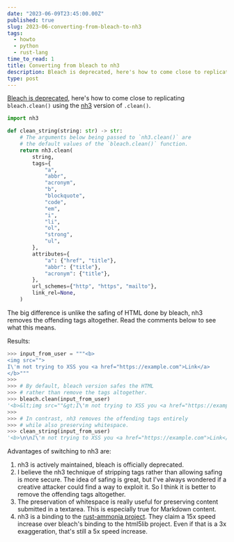 ```yaml
---
date: "2023-06-09T23:45:00.00Z"
published: true
slug: 2023-06-converting-from-bleach-to-nh3
tags:
  - howto
  - python
  - rust-lang
time_to_read: 1
title: Converting from bleach to nh3
description: Bleach is deprecated, here's how to come close to replicating bleach.clean() with no arguments with nh3.
type: post
---
```


[Bleach is deprecated](https://github.com/mozilla/bleach/issues/698), here's how to come close to replicating `bleach.clean()` using the [nh3](https://github.com/messense/nh3) version of `.clean()`.

```python
import nh3

def clean_string(string: str) -> str:
    # The arguments below being passed to `nh3.clean()` are
    # the default values of the `bleach.clean()` function. 
    return nh3.clean(
        string,
        tags={
            "a",
            "abbr",
            "acronym",
            "b",
            "blockquote",
            "code",
            "em",
            "i",
            "li",
            "ol",
            "strong",
            "ul",
        },
        attributes={
            "a": {"href", "title"},
            "abbr": {"title"},
            "acronym": {"title"},
        },
        url_schemes={"http", "https", "mailto"},
        link_rel=None,
    )
```

The big difference is unlike the safing of HTML done by bleach, nh3 removes the offending tags altogether. Read the comments below to see what this means.

Results:

```python
>>> input_from_user = """<b>
<img src="">
I\'m not trying to XSS you <a href="https://example.com">Link</a>
</b>"""
>>>
>>> # By default, bleach version safes the HTML
>>> # rather than remove the tags altogether.
>>> bleach.clean(input_from_user)
'<b>&lt;img src=""&gt;I\'m not trying to XSS you <a href="https://example.com">Link</a></b>'
>>>
>>> # In contrast, nh3 removes the offending tags entirely
>>> # while also preserving whitespace.
>>> clean_string(input_from_user)
'<b>\n\nI\'m not trying to XSS you <a href="https://example.com">Link</a>\n</b>'
```

Advantages of switching to nh3 are:

1. nh3 is actively maintained, bleach is officially deprecated. 
2. I believe the nh3 technique of stripping tags rather than allowing safing is more secure. The idea of safing is great, but I've always wondered if a creative attacker could find a way to exploit it. So I think it is better to remove the offending tags altogether.
3. The preservation of whitespace is really useful for preserving content submitted in a textarea. This is especially true for Markdown content.
4. nh3 is a binding to the [rust-ammonia project](https://github.com/rust-ammonia/ammonia). They claim a 15x speed increase over bleach's binding to the html5lib project. Even if that is a 3x exaggeration, that's still a 5x speed increase.
